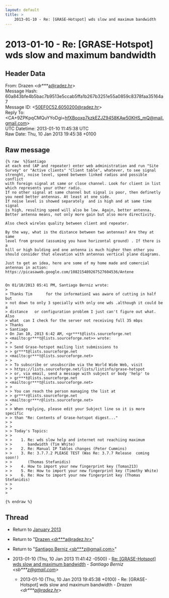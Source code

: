 ```yaml
---
layout: default
title: >
    2013-01-10 - Re: [GRASE-Hotspot] wds slow and maximum bandwidth
---
```


# 2013-01-10 - Re: [GRASE-Hotspot] wds slow and maximum bandwidth

## Header Data

From: Drazen \<dr***a@radez.hr\><br>
Message Hash: 60a843bfe4b5bac7b9513e5ccab5ffa1b267b3251e55a0859c8378faa35164a7<br>
Message ID: \<50EF0C52.6050200@radez.hr\><br>
Reply To: \<CA+9ZPKpqCMQuYYoDgi=hfXBooxp7kzkEZJZ9458KAw50KHS_mQ@mail.gmail.com\><br>
UTC Datetime: 2013-01-10 11:45:38 UTC<br>
Raw Date: Thu, 10 Jan 2013 19:45:38 +0100<br>

## Raw message

```
{% raw  %}Santiago
at each end (AP and repeater) enter web administration and run "Site 
Survey" or "Active clients" "Client table", whatever, to see signal 
strenght, noise level, speed between linked radios and possible conflict 
with foreign signal at same or close channel. Look for client in list 
which represents your other radio.
If no other signal at same channel but signal is poor, then definetly 
you need better antennas. At least at one side.
If noise level is showed separately  and is high and at same time signal 
is high, resulting speed will also be low. Again, better antenna.
Better antenna means, not only more gain but also more directivity.

Also check wireles quality between client and repeater.

By the way, what is the distance between two antennas? Are they at same 
level from ground (assuming you have horizontal ground) . If there is a 
hill or high bulding and one antenna is much higher then other you 
should consider that elevation with antennas vertical plane diagrams.

Just to get an idea, here are some of my home made and comercial 
antennas in action:
https://picasaweb.google.com/108215489267527604536/Antene


On 01/10/2013 05:41 PM, Santiago Berniz wrote:
>
> Thanks Tim      for the informationI was aware of cutting in half but 
> not down to only 3 specially with only one wds .although it could be a 
> distance   or configuration problem I just can't figure out what. Also 
> what  can I check for the server not receiving full 35 mbps
> Thanks
> Santiago
> On Jan 10, 2013 6:42 AM, <gr***t@lists.sourceforge.net 
> <mailto:gr***t@lists.sourceforge.net>> wrote:
> >
> > Send Grase-hotspot mailing list submissions to
> > gr***t@lists.sourceforge.net 
> <mailto:gr***t@lists.sourceforge.net>
> >
> > To subscribe or unsubscribe via the World Wide Web, visit
> > https://lists.sourceforge.net/lists/listinfo/grase-hotspot
> > or, via email, send a message with subject or body 'help' to
> > gr***t@lists.sourceforge.net 
> <mailto:gr***t@lists.sourceforge.net>
> >
> > You can reach the person managing the list at
> > gr***r@lists.sourceforge.net 
> <mailto:gr***r@lists.sourceforge.net>
> >
> > When replying, please edit your Subject line so it is more specific
> > than "Re: Contents of Grase-hotspot digest..."
> >
> >
> > Today's Topics:
> >
> >    1. Re: wds slow help and internet not reachiing maximum
> >       bandwidth (Tim White)
> >    2. Re: Manual IP Tables changes (Peter Cummins)
> >    3. Re: 3.7.7.2 PLEASE TEST (Was Re: 3.7.7 Release  coming soon!)
> >       (Thomas Stefanidis)
> >    4. How to import your new fingerprint key (Tomas213)
> >    5. Re: How to import your new fingerprint key (Timothy White)
> >    6. Re: How to import your new fingerprint key (Thomas Stefanidis)
> >
> >
>

{% endraw %}
```

## Thread

+ Return to [January 2013](/archive/2013/01)

+ Return to "[Drazen <dr***a<span>@</span>radez.hr>](/authors/dr___a_at_radez_hr)"
+ Return to "[Santiago Berniz <sb***z<span>@</span>gmail.com>](/authors/sb___z_at_gmail_com)"

+ 2013-01-10 (Thu, 10 Jan 2013 11:41:42 -0500) - [Re: [GRASE-Hotspot] wds slow and maximum bandwidth](/archive/2013/01/da7cc39d07b84923ee60b8617a16ade86a30f3cb55e819d60499457c3e03075d) - _Santiago Berniz \<sb***z@gmail.com\>_
  + 2013-01-10 (Thu, 10 Jan 2013 19:45:38 +0100) - Re: [GRASE-Hotspot] wds slow and maximum bandwidth - _Drazen \<dr***a@radez.hr\>_

